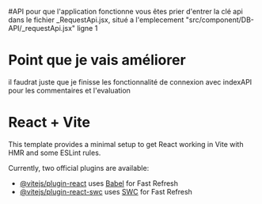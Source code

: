 #API
pour que l'application fonctionne vous êtes prier d'entrer la clé api dans le fichier _RequestApi.jsx, situé a l'emplecement "src/component/DB-API/_requestApi.jsx" ligne 1

# Point que je vais améliorer
il faudrat juste que je finisse les fonctionnalité de connexion avec indexAPI pour les commentaires et l'evaluation 

# React + Vite

This template provides a minimal setup to get React working in Vite with HMR and some ESLint rules.

Currently, two official plugins are available:

- [@vitejs/plugin-react](https://github.com/vitejs/vite-plugin-react/blob/main/packages/plugin-react/README.md) uses [Babel](https://babeljs.io/) for Fast Refresh
- [@vitejs/plugin-react-swc](https://github.com/vitejs/vite-plugin-react-swc) uses [SWC](https://swc.rs/) for Fast Refresh
